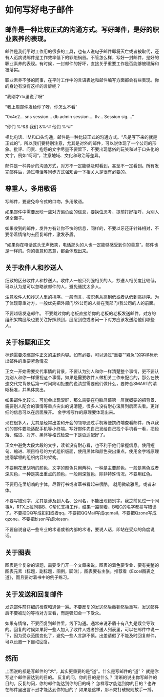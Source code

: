 # 如何写好电子邮件 #

## 邮件是一种比较正式的沟通方式。写好邮件，是好的职业素养的表现。 ##

邮件是我们平时工作用的很多的工具，也有人说电子邮件即将灭亡或者被取代，还有人诟病说邮件是工作效率低下的罪魁祸首。不管怎么样，写好一封邮件，是好的职业素养的表现。有时候，一封邮件的好坏，直接关乎重要工作是否能够被理解和被落实。

职业素养不够的同事，在平时工作中的言语表达和邮件编写方面都会有些表现。你的身边有没有这样的言辞呢？

“我刚才rtx里说了呀”

“我上周邮件发给你了呀，你怎么不看”

“0x4e2… sns session… db admin session…. tlv... Session sig….”

“你们  %^&$ 我们 &%^# 他们 %^#”

相比电话、IM和口头沟通，邮件是一种比较正式的沟通方式。“凡是写下来的就是正式的”，所以我们要特别注意，尤其是对外的邮件，可以说体现了一个公司的形象。批评、问责、抱怨的文字尽量不要留下，不要出现低俗的玩笑和过于口头化的文字，例如“呵呵”，注意地域、文化和政治等差异。

邮件是一种异步的沟通方式，对方不一定能够及时看到，甚至不一定看到。所有发完邮件后，通过电话等同步方式强知会一下相关人是很有必要的。

## 尊重人，多用敬语 ##

写邮件，要避免命令式的口吻，多用敬语。

如果邮件中需要反映一些对方偏负面的信息，要换位思考，提前打好招呼，为别人保全面子。

如果收到的邮件，发件方有让你不快的信息，同样的，不要以牙还牙针锋相对，不要带着情绪的去回复邮件，激发矛盾。

“如果你在电话这头无声微笑，电话那头的人也一定能够感受到你的善意”。邮件也是一样的。你的善意和恶意，都会体现出来。

## 关于收件人和抄送人 ##

细致的区分收件人和抄送人。收件人一般只列强相关的人，抄送人相关度比较低，可以认为是可以忽略该邮件的人，避免骚扰太多人。

注意收件人和抄送人里的排序。一般而言，按职务从高到低或者从低到高排序。为了体现尊重对方，一般优先把外部门/外公司的人排在我部门/我公司的人的前面。

不要越级发送邮件。  不要跳过你的老板直接给你的老板的老板发送邮件，对方的组织架构层级也要关注好照顾到，层层到位或者问一下对方应该发送给他们哪些人。

##  关于标题和正文 ##

标题需要浓缩邮件正文的主题内容。如有必要，可以通过“重要”“紧急”的字样标示出邮件的重要紧急情况

正文一开始需要交代事情的背景，不要认为别人和你一样清楚整个事情，更不要认为别人和你一样重视这个事情。如果是需要收件人做相关工作来配合的，那么在快速交代完背景后第一时间简明扼要的说清楚需要他们做什么，要符合SMART的清晰标准，并黑体突出。

如果邮件比较长，可能会出现滚屏，那么需要在电脑屏幕第一屏就概要的把背景、需要别人配合的事情等重点突出的说清楚，很多人没有耐心滚屏到后面去看。更详细的信息可以在后面展开。 金字塔写作的原理要体现出来。

现在很多人，尤其是经常出差和开会的领导通过手机等便携终端查看邮件，所以我们的邮件要能适配手机等小终端。写好邮件先自己发给自己找个手机看一看，把段落、缩进、对齐、黑体等格式检查一下是否适配好了。

正文中避免大段大段的文字，读者没有耐心看，也不利于他们掌握信息。使用短句、缩进、项目符号的方式组织版面，使用黑体和颜色突出重点，使用金字塔原理提纲挈领的组织内容的架构。

不要用花里胡哨的颜色，文字的颜色只用两种，一种是主要颜色，一般是黑色或者深灰色，一种是突出重点的颜色，一般用深蓝色，除非特殊情况，不要用红色。

不要用花里胡哨的字体，尽管行书或者草书看起来很酷。 就用微软雅黑，或者宋体。

不要写错别字，尤其是涉及到人名、公司名，不能出现错别字。我之前见过一个同事A，RTX上拉同事B、C帮忙支持工作，结果一路聊着，B和C的名字都拼写错误了。不要把QQ写成扣扣或者qq，不要把QQMail写成qqmail，不要把Qzone写成qzone。不要把bison写成bioson。

不要自说自话一些专业的术语或者内部的术语，要说人话，即站在受众的角度说话。

## 关于图表 ##

图表是个复杂的课题，需要专门开一个文章来说。图表的着色要专业，要有完整的图表元素（标题，副标题，图例，脚注），图表要有主张。推荐看《Excel图表之道》，而且要对着书中的例子练习。

## 关于发送和回复邮件 ##

发送邮件前仔细的检查和通读一遍。不要反复的发送然后撤销然后重写。发送邮件后不要被动的等待对方查看，而是强知会一下受众。

如果有情绪，不要回复到邮件里，线下沟通。通常来说矛盾十有八九是误会导致的。回复的时候如果将一些人加入了收件人或者抄送人列表里，可以在邮件中说一下，因为受众范围变化了，避免一些人言辞不慎。出差请假了不能及时回复邮件，可以设置一下自动回复。

## 然而 ##

上面说的都是写邮件的“术”，其实更重要的是“道”。什么是写邮件的“道”？ 就是你写这个邮件要达到的目的。  反复的问，你的目的是什么？ 清晰的说出你写邮件的目的。反复的问，你的邮件能达到你的目的吗？ 怎样写才能达到你的目的？也许在邮件里出言不逊才能达到你的目的？ 如果是这样，那不妨打破规则放手一搏。